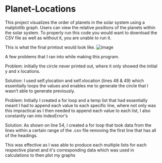 # Planet-Locations
This project visualizes the order of planets in the solar system using a matplotlib graph. Users can view the relative positions of the planets within the solar system.
To properly run this code you would want to download the CSV file as well as without it, you are unable to run it.

This is what the final printout would look like.
![image](https://github.com/RobertHumolli/Planet-Locations/assets/120424157/f518e622-5f04-4c70-97ff-066ecc4145b5)

A few problems that I ran into while making this program.

Problem: initially the circle never printed out, where it only showed the initial y and x locations.

Solution: I used self.ylocation and self.xlocation (lines 48 & 49) which essentially loops the values and enables me to generate the circle that I wasn’t able to generate previously.

Problem: Initially I created a for loop and a temp list that had essentially meant I had to append each value to each specific line, where not only was this impractical as I then needed to append each value to each list, I also constantly ran into IndexError's

Solution: As shown on line 54, I created a for loop that took data from the lines within a certain range of the .csv file removing the first line that has all of the headings.

This was effective as I was able to produce each multiple lists for each respective planet and it's corresponding data which was used in calculations to then plot my graphs

